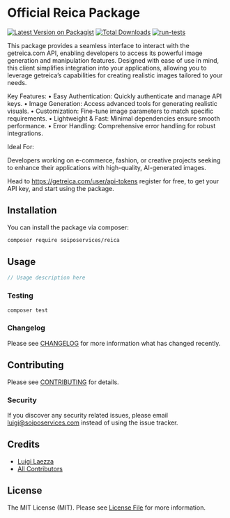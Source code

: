 # Official Reica Package


[![Latest Version on Packagist](https://img.shields.io/packagist/v/soiposervices/reica.svg?style=flat-square)](https://packagist.org/packages/soiposervices/reica)
[![Total Downloads](https://img.shields.io/packagist/dt/soiposervices/reica.svg?style=flat-square)](https://packagist.org/packages/soiposervices/reica)
[![run-tests](https://github.com/SoipoServices/reica-api/actions/workflows/tests.yml/badge.svg?branch=main)](https://github.com/SoipoServices/reica-api/actions/workflows/tests.yml)


This package provides a seamless interface to interact with the getreica.com API, enabling developers to access its powerful image generation and manipulation features. Designed with ease of use in mind, this client simplifies integration into your applications, allowing you to leverage getreica’s capabilities for creating realistic images tailored to your needs.

Key Features:
	•	Easy Authentication: Quickly authenticate and manage API keys.
	•	Image Generation: Access advanced tools for generating realistic visuals.
	•	Customization: Fine-tune image parameters to match specific requirements.
	•	Lightweight & Fast: Minimal dependencies ensure smooth performance.
	•	Error Handling: Comprehensive error handling for robust integrations.

Ideal For:

Developers working on e-commerce, fashion, or creative projects seeking to enhance their applications with high-quality, AI-generated images.

Head to https://getreica.com/user/api-tokens register for free, to get your API key, and start using the package.

## Installation

You can install the package via composer:

```bash
composer require soiposervices/reica
```

## Usage

```php
// Usage description here
```

### Testing

```bash
composer test
```

### Changelog

Please see [CHANGELOG](CHANGELOG.md) for more information what has changed recently.

## Contributing

Please see [CONTRIBUTING](CONTRIBUTING.md) for details.

### Security

If you discover any security related issues, please email luigi@soiposervices.com instead of using the issue tracker.

## Credits

-   [Luigi Laezza](https://github.com/soiposervices)
-   [All Contributors](../../contributors)

## License

The MIT License (MIT). Please see [License File](LICENSE.md) for more information.
